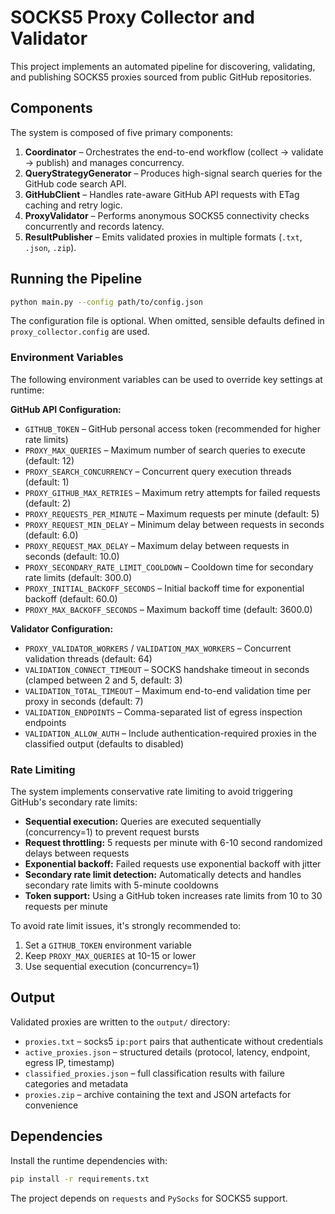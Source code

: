 # SOCKS5 Proxy Collector and Validator

This project implements an automated pipeline for discovering, validating, and publishing SOCKS5 proxies sourced from public GitHub repositories.

## Components

The system is composed of five primary components:

1. **Coordinator** – Orchestrates the end-to-end workflow (collect → validate → publish) and manages concurrency.
2. **QueryStrategyGenerator** – Produces high-signal search queries for the GitHub code search API.
3. **GitHubClient** – Handles rate-aware GitHub API requests with ETag caching and retry logic.
4. **ProxyValidator** – Performs anonymous SOCKS5 connectivity checks concurrently and records latency.
5. **ResultPublisher** – Emits validated proxies in multiple formats (`.txt`, `.json`, `.zip`).

## Running the Pipeline

```bash
python main.py --config path/to/config.json
```

The configuration file is optional. When omitted, sensible defaults defined in `proxy_collector.config` are used. 

### Environment Variables

The following environment variables can be used to override key settings at runtime:

**GitHub API Configuration:**
- `GITHUB_TOKEN` – GitHub personal access token (recommended for higher rate limits)
- `PROXY_MAX_QUERIES` – Maximum number of search queries to execute (default: 12)
- `PROXY_SEARCH_CONCURRENCY` – Concurrent query execution threads (default: 1)
- `PROXY_GITHUB_MAX_RETRIES` – Maximum retry attempts for failed requests (default: 2)
- `PROXY_REQUESTS_PER_MINUTE` – Maximum requests per minute (default: 5)
- `PROXY_REQUEST_MIN_DELAY` – Minimum delay between requests in seconds (default: 6.0)
- `PROXY_REQUEST_MAX_DELAY` – Maximum delay between requests in seconds (default: 10.0)
- `PROXY_SECONDARY_RATE_LIMIT_COOLDOWN` – Cooldown time for secondary rate limits (default: 300.0)
- `PROXY_INITIAL_BACKOFF_SECONDS` – Initial backoff time for exponential backoff (default: 60.0)
- `PROXY_MAX_BACKOFF_SECONDS` – Maximum backoff time (default: 3600.0)

**Validator Configuration:**
- `PROXY_VALIDATOR_WORKERS` / `VALIDATION_MAX_WORKERS` – Concurrent validation threads (default: 64)
- `VALIDATION_CONNECT_TIMEOUT` – SOCKS handshake timeout in seconds (clamped between 2 and 5, default: 3)
- `VALIDATION_TOTAL_TIMEOUT` – Maximum end-to-end validation time per proxy in seconds (default: 7)
- `VALIDATION_ENDPOINTS` – Comma-separated list of egress inspection endpoints
- `VALIDATION_ALLOW_AUTH` – Include authentication-required proxies in the classified output (defaults to disabled)

### Rate Limiting

The system implements conservative rate limiting to avoid triggering GitHub's secondary rate limits:

- **Sequential execution:** Queries are executed sequentially (concurrency=1) to prevent request bursts
- **Request throttling:** 5 requests per minute with 6-10 second randomized delays between requests
- **Exponential backoff:** Failed requests use exponential backoff with jitter
- **Secondary rate limit detection:** Automatically detects and handles secondary rate limits with 5-minute cooldowns
- **Token support:** Using a GitHub token increases rate limits from 10 to 30 requests per minute

To avoid rate limit issues, it's strongly recommended to:
1. Set a `GITHUB_TOKEN` environment variable
2. Keep `PROXY_MAX_QUERIES` at 10-15 or lower
3. Use sequential execution (concurrency=1)

## Output

Validated proxies are written to the `output/` directory:

- `proxies.txt` – socks5 `ip:port` pairs that authenticate without credentials
- `active_proxies.json` – structured details (protocol, latency, endpoint, egress IP, timestamp)
- `classified_proxies.json` – full classification results with failure categories and metadata
- `proxies.zip` – archive containing the text and JSON artefacts for convenience

## Dependencies

Install the runtime dependencies with:

```bash
pip install -r requirements.txt
```

The project depends on `requests` and `PySocks` for SOCKS5 support.
